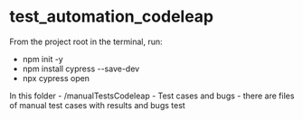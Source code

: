 # test_automation_codeleap
From the project root in the terminal, run:
- npm init -y
- npm install cypress --save-dev
- npx cypress open

In this folder - /manualTestsCodeleap - Test cases and bugs - there are files of manual test cases with results and bugs
test
